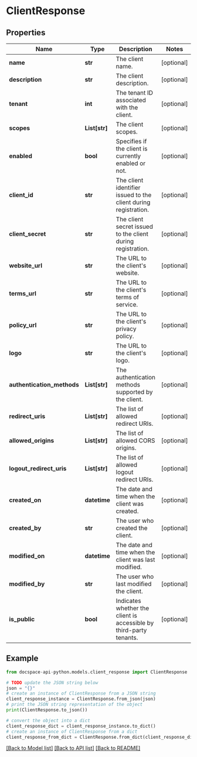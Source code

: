 # ClientResponse

## Properties

Name | Type | Description | Notes
------------ | ------------- | ------------- | -------------
**name** | **str** | The client name. | [optional] 
**description** | **str** | The client description. | [optional] 
**tenant** | **int** | The tenant ID associated with the client. | [optional] 
**scopes** | **List[str]** | The client scopes. | [optional] 
**enabled** | **bool** | Specifies if the client is currently enabled or not. | [optional] 
**client_id** | **str** | The client identifier issued to the client during registration. | [optional] 
**client_secret** | **str** | The client secret issued to the client during registration. | [optional] 
**website_url** | **str** | The URL to the client&#39;s website. | [optional] 
**terms_url** | **str** | The URL to the client&#39;s terms of service. | [optional] 
**policy_url** | **str** | The URL to the client&#39;s privacy policy. | [optional] 
**logo** | **str** | The URL to the client&#39;s logo. | [optional] 
**authentication_methods** | **List[str]** | The authentication methods supported by the client. | [optional] 
**redirect_uris** | **List[str]** | The list of allowed redirect URIs. | [optional] 
**allowed_origins** | **List[str]** | The list of allowed CORS origins. | [optional] 
**logout_redirect_uris** | **List[str]** | The list of allowed logout redirect URIs. | [optional] 
**created_on** | **datetime** | The date and time when the client was created. | [optional] 
**created_by** | **str** | The user who created the client. | [optional] 
**modified_on** | **datetime** | The date and time when the client was last modified. | [optional] 
**modified_by** | **str** | The user who last modified the client. | [optional] 
**is_public** | **bool** | Indicates whether the client is accessible by third-party tenants. | [optional] 

## Example

```python
from docspace-api-python.models.client_response import ClientResponse

# TODO update the JSON string below
json = "{}"
# create an instance of ClientResponse from a JSON string
client_response_instance = ClientResponse.from_json(json)
# print the JSON string representation of the object
print(ClientResponse.to_json())

# convert the object into a dict
client_response_dict = client_response_instance.to_dict()
# create an instance of ClientResponse from a dict
client_response_from_dict = ClientResponse.from_dict(client_response_dict)
```
[[Back to Model list]](../README.md#documentation-for-models) [[Back to API list]](../README.md#documentation-for-api-endpoints) [[Back to README]](../README.md)


